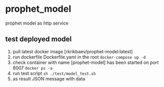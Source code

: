 # prophet_model
prophet model as http service

## test deployed model



1. pull latest docker image [rkrikbaev/prophet-model:latest]
2. run dockerfile Dockerfile.yaml in the root `docker-compose up -d`
3. check container with name [prophet-model] has been started on port 8007 `docker ps -a`            
4. run test script `sh ./test/model_test.sh`
5. as result JSON message with data

<!-- sample of response:

{"model_status": "200 OK", "result": [[1676034000, 21.706878756813186], [1676037600, 27.428275384143706]...], "model_uri": null, "anomalies": null}
-->



